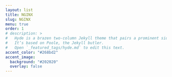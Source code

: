 ```yaml
---
layout: list
title: NGINX
slug: NGINX
menu: true
order: 1
# description: >
#   Hyde is a brazen two-column Jekyll theme that pairs a prominent sidebar with uncomplicated content.
#   It’s based on Poole, the Jekyll butler.
#   Open `_featured_tags/hyde.md` to edit this text.
accent_color: "#268bd2"
accent_image:
  background: "#202020"
  overlay: false
---
```

